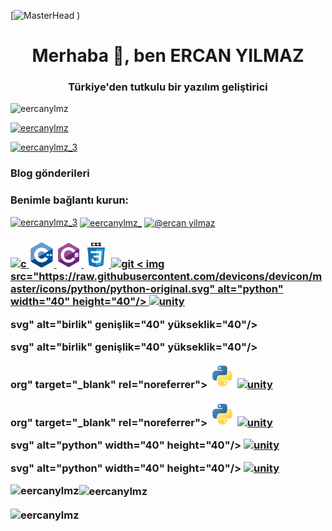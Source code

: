[![MasterHead](https://www.indyturk.com/node/94856/k%C3%BClt%C3%BCr/joker%E2%80%99-devam-filmi-i%C3%A7in-5-olas%C4%B1-senaryo-arthur-fleck%E2%80%99-hikayesi-nas%C4%B1l-devam-eder)
)

<h1 align="center">Merhaba 👋, ben ERCAN YILMAZ</h1>
<h3 align="center">Türkiye'den tutkulu bir yazılım geliştirici</h3>

<p align="left"> <img src= "https://komarev.com/ghpvc/?username=eercanylmz&label=Profile%20views&color=0e75b6&style=flat" alt="eercanylmz" /> </p>

<p align="left"> <a href="https: //github.com/ryo-ma/github-profile-trophy"><img src="https://github-profile-trophy.vercel.app/?username=eercanylmz" alt="eercanylmz" /></ a> </p>

<p align="left"> <a href="https://twitter.com/eercanylmz_3" target="blank"><img src="https://img.shields.io/Twitter/follow/eercanylmz_3?logo=twitter&style=for-the-badge" alt="eercanylmz_3" /></a> </p>

### Blog gönderileri
<!-- BLOG-POST-LIST:START - ->
<!-- BLOG-POST-LIST:END -->

<h3 align="left">Benimle bağlantı kurun:</h3>
<p align="left">
<a href="https://twitter.com/eercanylmz_3" target="blank"><img align=" center" src="https://raw.githubusercontent.com/rahuldkjain/github-profile-readme-generator/master/src/images/icons/Social/twitter.svg" alt="eercanylmz_3" height="30" genişlik ="40" /></a>
<a href="https://instagram.com/eercanylmz_" target="blank"><img align="center" src="https://raw.githubusercontent.com /rahuldkjain/github-profile-readme-generator/master/src/images/icons/Social/instagram.svg" alt="eercanylmz_" height="30" width="40" /></a>
<a href="https://medium.com/@ercan yilmaz" target="blank"><img align="center" src="https://raw.githubusercontent.com/rahuldkjain/github-profile-readme -generator/master/src/images/icons/Social/medium.svg" alt="@ercan yilmaz" height="30" width="40" /></a> </p> <h3 align=
"

left ">Diller ve Araçlar:</h3>
<p align="left"> <a href="https://www.cprogramming.com/" target="_blank" rel="noreferrer"> <img src="https://raw.githubusercontent.com/ devicons/devicon/master/icons/c/c-original.svg" alt="c" width="40" height="40"/> </a> <a href="https://www.w3schools. com/cpp/" target="_blank" rel="noreferrer"> <img src="https://raw.githubusercontent.com/devicons/devicon/master/icons/cplusplus/cplusplus-original.svg" alt=" cplusplus" width="40" height="40"/> </a> <a href="https://www.w3schools.com/cs/" target="_blank" rel="noreferrer"> <img src="https://raw.githubusercontent.com/devicons/devicon/master/icons/csharp/csharp-original.svg" alt=" csharp" width="40" height="40"/> </a> <a href="https://www.w3schools.com/css/" target="_blank" rel="noreferrer"> <img src ="https://raw.githubusercontent.com/devicons/devicon/master/icons/css3/css3-original-wordmark.svg" alt="css3" width="40" height="40"/> </a > <a href="https://git-scm.com/" target="_blank" rel="noreferrer"> <img src="https://www.vectorlogo.zone/logos/git-scm/git -scm simgesi.svg" alt="git" width="40" height="40"/> </a> <a href="https://www.python.org" target="_blank" rel="noreferrer"> < img src="https://raw.githubusercontent.com/devicons/devicon/master/icons/python/python-original.svg" alt="python" width="40" height="40"/> </a > <a href="https://unity.com/" target="_blank" rel="noreferrer"> <img src="https://www.vectorlogo.zone/logos/unity3d/unity3d-icon.svg " alt="unity" width="40" height="40"/> </a> </p>svg" alt="birlik" genişlik="40" yükseklik="40"/> </a> </p>svg" alt="birlik" genişlik="40" yükseklik="40"/> </a> </p>org" target="_blank" rel="noreferrer"> <img src="https://raw.githubusercontent.com/devicons/devicon/master/icons/python/python-original.svg" alt="python" genişliği ="40" height="40"/> </a> <a href="https://unity.com/" target="_blank" rel="noreferrer"> <img src="https://www .vectorlogo.zone/logos/unity3d/unity3d-icon.svg" alt="unity" width="40" height="40"/> </a> </p>org" target="_blank" rel="noreferrer"> <img src="https://raw.githubusercontent.com/devicons/devicon/master/icons/python/python-original.svg" alt="python" genişliği ="40" height="40"/> </a> <a href="https://unity.com/" target="_blank" rel="noreferrer"> <img src="https://www .vectorlogo.zone/logos/unity3d/unity3d-icon.svg" alt="unity" width="40" height="40"/> </a> </p>svg" alt="python" width="40" height="40"/> </a> <a href="https://unity.com/" target="_blank" rel="noreferrer"> <img src="https://www.vectorlogo.zone/logos/unity3d/unity3d-icon.svg" alt="unity" width="40" height="40"/> </a> </p>svg" alt="python" width="40" height="40"/> </a> <a href="https://unity.com/" target="_blank" rel="noreferrer"> <img src="https://www.vectorlogo.zone/logos/unity3d/unity3d-icon.svg" alt="unity" width="40" height="40"/> </a> </p>

<p><img align="left" src="https://github-readme-stats.vercel.app/api/top-langs?username=eercanylmz&show_icons=true&locale=en&layout=compact" alt="eercanylmz" /> </p>

<p> <img align="center" src="https://github-readme-stats.vercel.app/api?username=eercanylmz&show_icons=true&locale=en" alt="eercanylmz" /> </p>

<p><img align="center" src="https://github-readme-streak-stats.herokuapp.com/?user=eercanylmz&" alt="eercanylmz" /></p>
